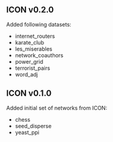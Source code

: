 ## ICON v0.2.0

Added following datasets:
* internet_routers
* karate_club
* les_miserables
* network_coauthors
* power_grid
* terrorist_pairs
* word_adj

## ICON v0.1.0

Added initial set of networks from ICON:
* chess
* seed_disperse
* yeast_ppi

